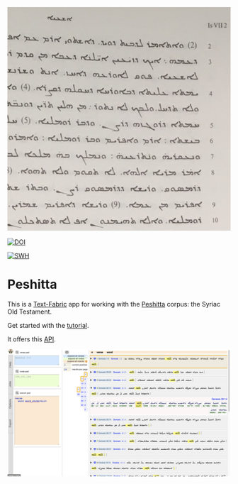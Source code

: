 ![logo](code/static/logo.png)

[![DOI](https://zenodo.org/badge/161639441.svg)](https://zenodo.org/badge/latestdoi/161639441)

[![SWH](https://archive.softwareheritage.org/badge/origin/https://github.com/annotation/app-peshitta/)](https://archive.softwareheritage.org/browse/origin/https://github.com/annotation/app-peshitta/)

# Peshitta

This is a
[Text-Fabric](https://githubv.com/annotation/text-fabric) app
for working with the
[Peshitta](https://github.com/ETCBC/peshitta) corpus: the Syriac Old Testament.

Get started with the
[tutorial](https://nbviewer.jupyter.org/github/annotation/tutorials/blob/master/peshitta/start.ipynb).

It offers this [API](https://annotation.github.io/text-fabric/Api/App/).

![shot](images/shot.png)
